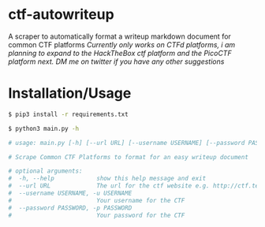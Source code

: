# ctf-autowriteup

A scraper to automatically format a writeup markdown document for common CTF platforms
_Currently only works on CTFd platforms, i am planning to expand to the HackTheBox ctf platform and the PicoCTF platform next. DM me on twitter if you have any other suggestions_

# Installation/Usage
```bash
$ pip3 install -r requirements.txt

$ python3 main.py -h

# usage: main.py [-h] [--url URL] [--username USERNAME] [--password PASSWORD]

# Scrape Common CTF Platforms to format for an easy writeup document

# optional arguments:
#  -h, --help            show this help message and exit
#  --url URL             The url for the ctf website e.g. http://ctf.testing.io
#  --username USERNAME, -u USERNAME
#                        Your username for the CTF
#  --password PASSWORD, -p PASSWORD
#                        Your password for the CTF

```
